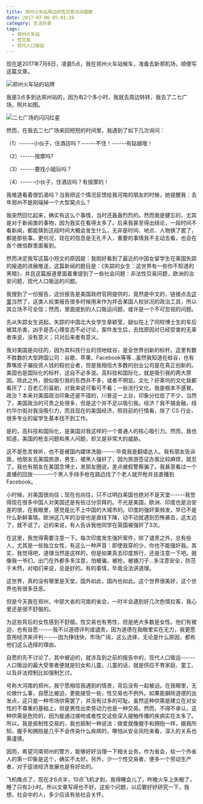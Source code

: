```yaml
---
title: 郑州火车站周边的性交易活动猖獗
date: 2017-07-06 05:01:19
category: 生活杂录
tags:
  - 郑州火车站
  - 性交易
  - 现代人口贩运
---
```


现在是2017年7月6日，凌晨5点，我在郑州火车站候车，准备去新郑机场，顺便写这篇文章。

![郑州火车站的站牌](郑州火车站周边的性交易活动猖獗/1.JPG)

<!--more-->

我是3点多到达郑州站的，因为有2个多小时，我就去周边转转，我去了二七广场，照片如图。

![二七广场的闪闪红星](郑州火车站周边的性交易活动猖獗/2.JPG)

然而，在我去二七广场来回短短的时间里，我遇到了如下几次询问：

（1）------小伙子，住酒店吗？------不住！------有姑娘哦！

（2）------按摩吗?

（3）------要找小姐玩吗？

（4）------小伙子，住酒店吗？有按摩的！

我难道看着很饥渴吗？当我把这个情况反馈给我河南的朋友的时候，她提醒我：去年郑州不是刚端掉一个大型窝点么？

我突然回忆起来，确实有这么个事情，当时还轰轰烈烈的。然而我是健忘的，尤其是对于新闻类的事物，因为我实在看得太多了。后来我甚至得出结论，一段时间不看新闻，都能猜到这段时间大概会发生什么，无非是时间、地点、人物换了罢了，都是那些事。更何况，现在的信息是无孔不入，重要的事情我不主动去看，也会在各个微信群里面看到。

然而决定我写这篇小短文的原因是：我刚好看到了最近的中国女留学生在美国失踪的报道的进展推送，这篇新闻的题目是：《失踪的女生：这世界有一些你不知道的黑暗》，并且这篇报道里面着重提到了一些社会问题：非法性交易问题，欧洲的治安问题，现代人口贩运的问题。

我搜到了一份报告，这份报告是美国政府官网提供的，竟然是中文的，链接点击[这里](郑州火车站周边的性交易活动猖獗/195800.pdf)当然了，这类人权类报告很多时候用来作为抨击某国人权状况的政治工具，所以其立场不可全信；然而，里面提到的人口贩运问题，或许是一个不可忽视的问题。

先从失踪女生说起。失踪的中国北大女学生章颖莹，疑似在上了同校博士生的车后被其杀害。凶手是否心理变态不必讨论，案件发生后，去找原因对已经受害的无辜者来说，没有意义；只对后来者有意义。

我对美国是向往的，因为其科技行业的领地硅谷，是全世界创新的标杆。这里有数不胜数的大型跨国公司：谷歌、苹果、Facebook等等...虽然我知道在硅谷，也有靠嘴皮子骗投资人钱的假创业者，但是我相信大多数的创业公司是在真正创新的。美国也是国际化的标杆，这自不必多说。高科技和国际化，就是吸引我的两大原因。除此之外，貌似吸引我的东西并不多，或者不明显。文化？好莱坞的文化我都看厌了；百老汇的喜剧，对我来说可看可不看；一些流行文化，我是根本不感冒。政治？本来对美国政治印象还是不错的，川普这一上台，印象分拉低了不少，当然了，美国政治的可贵之处很多，但是这个并不足以吸引我。经济？我不搞金融，纽约华尔街对我没吸引力，而且现在的美国经济，照目前的行情看，除了 CS 行业，很多专业的留学生基本找不到工作。

是的，高科技和国际化，是美国对我这样的一个普通人的核心吸引力。然而，我也知道，美国的枪支问题和黑人问题，却又是非常大的威胁。

这不是危言耸听，也不是被国内媒体洗脑------毕竟我是翻墙达人。我有朋友告诉我，他朋友去美国旅游，男生，被黑人强奸了，因为旅游签证办案比较麻烦，就忍了。我也有朋友在美国念博士，发朋友圈说，差点被假警察骗了。我甚至看过一个直播的回放------一个黑人手持手枪在路边找了个老人就开枪并且直播到 Facebook。

小时候，对美国很向往；现在也向往，只不过明白美国也绝对不是天堂------我觉得现在很多中国人对美国还是有些过分崇拜的。不光是美国，欧洲、印度也是治安差的很，在我眼里，感觉是比不上中国的大城市的。印度的强奸案频发，早已不是什么新鲜事情。欧洲这几年的治安也是直线下降，动不动就遇到恐怖袭击，这太远了，就不说了。近的来说，有人告诉我他同学在英国被强奸了3次。

在这里，我觉得需要注意一下。每次印度发生强奸案件，除了谴责之外，总有些人，尤其是一些独立女性，有这么一种声音：即使我穿的少，你也不能强奸我。其实，我觉得吧，道理当然是这样的，但是如果真去印度旅行，还是注意一下吧。就像我一爷们，出门在外都多多注意，怕被骗，被抢，被捅刀子...多注意安全，防范于未然，对咱们来说，总是好的。有的事情，毕竟没法讲道理。

这世界，真的没有哪里是天堂。国外如此，国内也如此。这个世界很美好，这个世界也有很多丑恶。

但是今天我在郑州，中部大省的河南的省会，一时半会遇到好几次色情拉客，我心里还是很不舒服的。

为这些背后的女性感到不舒服。性交易也有男性，但是绝大多数是女性。他们有被迫，也有自愿------我不以道德评判或谴责，因为道德在我眼里实在无力，我更愿意用经济来评判------因为挣钱快，市场广阔，这么选择，无论是什么原因，都有他们这么选择的理由。

自愿的先不讨论了，其中被迫的，就涉及到之前的报告中的，现代人口贩运------人口贩运的最大受害者便就是妇女和儿童。儿童的话，就是供应不育家庭、童工、以及非法控制比如强制乞讨。

号称大河南的郑州，我宁愿相信我遇到的情景，背后没有一起被迫。在我眼里，无论做什么事，自愿比被迫，更能接受一些，性交易也不例外。如果能摒除道德的出发点，这只是一种市场供需罢了，并没有过多的可耻。虽然这种供需是建立在对女性的不尊重的基础上，但是男性出卖劳动力也是一种交易。然而，不得不承认，这种供需是危险的，因为能通过接吻或者性交这些深入接触传播的疾病实在太多了。所以，我是抵制性交易的，我也抵制一种说法：做爱就像握手和拥抱一样。据我所知，握手和拥抱是几乎不会传染什么疾病的，哪怕从安全风险来看，深入的关系也需谨慎。

因而，希望河南郑州的警方，能够好好治理一下相关业务。作为省会，给一个外省人的第一印象是这个，确实不太好。另外，少一个性交易者，便多一个劳动生产者，对于促进经济发展也是有好处的。

飞机晚点了，现在才6点半，10点飞机才到，我得睡会儿了，昨晚火车上失眠了，睡了只有2小时。所以文章写得也不好。这些个问题，以后要好好研究一下，我想，社会中的人，多少应该有些社会关怀。
